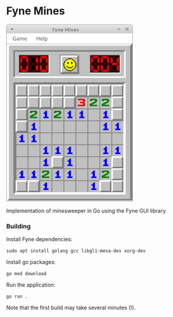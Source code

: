 # Fyne Mines

![screenshot2](screenshot2.png)

Implementation of minesweeper in Go using the Fyne GUI library.

### Building

Install Fyne dependencies:

    sudo apt install golang gcc libgl1-mesa-dev xorg-dev

Install go packages:

    go mod download

Run the application:

    go run .

Note that the first build may take several minutes (!).